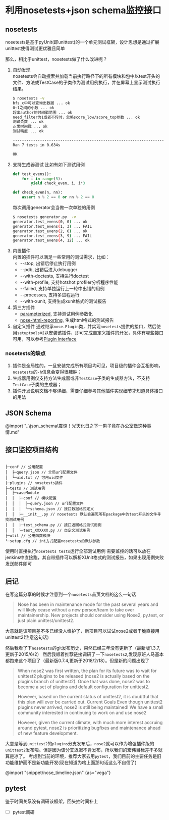 # 利用nosetests+json schema监控接口

## nosetests
nosetests是基于pyUnit(即unittest)的一个单元测试框架，设计思想是通过扩展unittest使得测试更优雅且简单

那么，相比于unittest，nosetests做了什么改进呢？
1. 自动发现  
    nosetests会自动搜索并加载当前执行路径下的所有模块和包中以test开头的文件、方法或TestCase的子类作为测试用例执行，并在屏幕上显示测试执行结果。
    ```bash
    $ nosetests -v
    bfs_c中可以查询出数据 ... ok
    0~1之间的小数 ... ok
    超出author的时间戳范围 ... ok
    need_filter为1或者不传时，忽略score_low/score_top参数 ... ok
    测试负数 ... ok
    正常时间戳 ... ok
    测试精度 ... ok

    ----------------------------------------------------------------------
    Ran 7 tests in 0.634s

    OK
    ```
2. 支持生成器测试
    比如有如下测试用例
    ```python
    def test_evens():
        for i in range(5):
            yield check_even, i, i*3

    def check_even(n, nn):
        assert n % 2 == 0 or nn % 2 == 0
    ```
    每次调用generator会当做一次单独的用例
    ```bash
    $ nosetests generator.py  -v
    generator.test_evens(0, 0) ... ok
    generator.test_evens(1, 3) ... FAIL
    generator.test_evens(2, 6) ... ok
    generator.test_evens(3, 9) ... FAIL
    generator.test_evens(4, 12) ... ok
    ```
3. 内置插件  
    内置的插件可以满足一些常用的测试需求，比如：
    * --stop, 出错后停止执行用例
    * --pdb, 出错后进入debugger
    * --with-doctests, 支持进行doctest
    * --with-profile, 支持hotshot profiler分析程序性能
    * --failed, 支持单独运行上一轮中出错的用例
    * --processes, 支持多进程运行
    * --with-xunit, 支持生成xunit格式的测试报告
4. 第三方插件
    * [parameterized](https://github.com/wolever/parameterized), 支持测试用例参数化
    * [nose-html-reporting](https://pypi.python.org/pypi/nose-html-reporting), 生成html格式的测试报告
5. 自定义插件
    通过继承`nose.Plugin`类，并实现`nosetests`提供的接口，然后使用`setuptools`可以安装该插件，即可完成自定义插件的开发，具体有哪些接口可用，可以参考[Plugin Interface](http://nose.readthedocs.io/en/latest/plugins/interface.html#nose-plugin-api)

### nosetests的缺点
1. 插件是全局性的，一旦安装完成所有项目均可见，项目级的插件会互相影响，`nosetests`的`-h`信息会变得很臃肿；
2. 生成器用例仅支持方法生成器或非`TestCase`子类的生成器方法，不支持`TestCase`子类的生成器；
2. 插件开发说明文档不够详细，需要仔细参考其他插件实现细节才知道具体接口的用法

## JSON Schema
@import "..\json_schema\震惊！光天化日之下一男子竟在办公室做这种事情.md"

## 接口监控项目结构

```

├─conf // 公用配置
│  ├─query.json // 全局url配置文件
│  └─uid.txt // 可用uid文件
├─plugins // nosetests插件
├─tests // 测试用例
│  ├─caseModule
│  │  ├─conf // 模块配置
│  │  │  ├─query.json // url配置文件
│  │  │  └─schema.json // 接口数据格式定义
│  │  ├─__init__.py // nosetests 默认会遍历所有package中的test开头的文件寻找测试用例
│  │  ├─test_schema.py // 接口返回格式测试用例
│  │  └─test_XXXXXX.py // 自定义测试用例
├─util // 公用函数模块
└─setup.cfg // ini方式配置nosetests的默认参数
```
使用时直接执行`nosetests tests`运行全部测试用例
需要监控的话可以放在jenkins中直接跑，其自带插件可以解析XUnit格式的测试报告，如果出现用例失败发送邮件即可


## 后记
在写这篇分享的时候才注意到一个`nosetests`首页文档的这么一句话
>Nose has been in maintenance mode for the past several years and will likely cease without a new person/team to take over maintainership. New projects should consider using Nose2, py.test, or just plain unittest/unittest2.

大意就是该项目差不多已经没人维护了，新项目可以试试nose2或者干脆直接用unittest2(注意这句话)

然后我看了下`nosetests`的git发布历史，果然已经三年没有更新了（最新版1.3.7,更新于2015/6/2）
然后我顺着推荐链接调研了一下`nosetests2`,发现原班人马基本都跑来这个项目了（最新版0.7.4,更新于2018/2/18）。但是新的问题出现了
>When nose2 was first written, the plan for its future was to wait for unittest2 plugins to be released (nose2 is actually based on the plugins branch of unittest2). Once that was done, nose2 was to become a set of plugins and default configuration for unittest2.
>
>However, based on the current status of unittest2, it is doubtful that this plan will ever be carried out.
>Current Goals
Even though unittest2 plugins never arrived, nose2 is still being maintained! We have a small community interested in continuing to work on and use nose2
>
>However, given the current climate, with much more interest accruing around pytest, nose2 is prioritizing bugfixes and maintenance ahead of new feature development.

大意是等到`unittest2`的`plugins`分支发布后，`nose2`就可以作为增强插件版的`unittest2`发布啦。但是因为该分支迟迟不肯发布，所以我们的宏伟目标差不多就算是凉了。
考虑到当前的环境，推荐大家去用`pytest`，我们目前的主要任务是旧功能维护而不是新功能开发(现在知道为啥上面那句话这么不自信了)

@import "snippet/nose_timeline.json" {as="vega"}

## pytest
鉴于时间关系没有调研该框架，回头抽时间补上
- [ ] pytest调研
